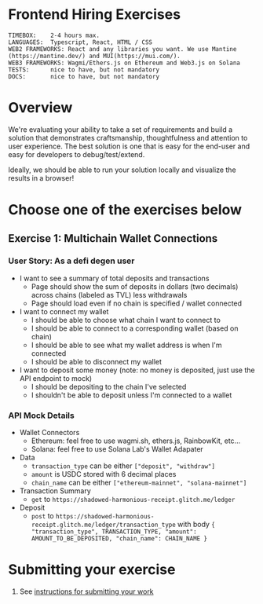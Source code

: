 # Frontend Hiring Exercises

```
TIMEBOX:    2-4 hours max.
LANGUAGES:  Typescript, React, HTML / CSS
WEB2 FRAMEWORKS: React and any libraries you want. We use Mantine (https://mantine.dev/) and MUI(https://mui.com/).
WEB3 FRAMEWORKS: Wagmi/Ethers.js on Ethereum and Web3.js on Solana
TESTS:      nice to have, but not mandatory
DOCS:       nice to have, but not mandatory
```

# Overview
We're evaluating your ability to take a set of requirements and build a solution that demonstrates craftsmanship, thoughtfulness and attention to user experience. The best solution is one that is easy for the end-user and easy for developers to debug/test/extend.

Ideally, we should be able to run your solution locally and visualize the results in a browser!

# Choose one of the exercises below

## Exercise 1: Multichain Wallet Connections
### User Story: As a defi degen user

* I want to see a summary of total deposits and transactions
  * Page should show the sum of deposits in dollars (two decimals) across chains (labeled as TVL) less withdrawals
  * Page should load even if no chain is specified / wallet connected
* I want to connect my wallet
  * I should be able to choose what chain I want to connect to
  * I should be able to connect to a corresponding wallet (based on chain)
  * I should be able to see what my wallet address is when I'm connected
  * I should be able to disconnect my wallet
* I want to deposit some money (note: no money is deposited, just use the API endpoint to mock)
  * I should be depositing to the chain I've selected
  * I shouldn't be able to deposit unless I'm connected to a wallet

### API Mock Details
* Wallet Connectors
  * Ethereum: feel free to use wagmi.sh, ethers.js, RainbowKit, etc...
  * Solana: feel free to use Solana Lab's Wallet Adapater
* Data
  * `transaction_type` can be either `["deposit", "withdraw"]`
  * `amount` is USDC stored with 6 decimal places
  * `chain_name` can be either `["ethereum-mainnet", "solana-mainnet"]`
* Transaction Summary
  * `get` to `https://shadowed-harmonious-receipt.glitch.me/ledger`
* Deposit
  * `post` to `https://shadowed-harmonious-receipt.glitch.me/ledger/transaction_type` with body `{ "transaction_type", TRANSACTION_TYPE, "amount": AMOUNT_TO_BE_DEPOSITED, "chain_name": CHAIN_NAME }`


# Submitting your exercise

1. See [instructions for submitting your work](https://github.com/cega-fi/careers/blob/main/README.md#general-instructions)
